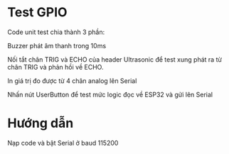 # Test GPIO
Code unit test chia thành 3 phần:

Buzzer phát âm thanh trong 10ms

Nối tắt chân TRIG và ECHO của header Ultrasonic để test xung phát ra từ chân TRIG và phản hồi về ECHO.

In giá trị đo được từ 4 chân analog lên Serial

Nhấn nút UserButton để test mức logic đọc về ESP32 và gửi lên Serial

# Hướng dẫn
Nạp code và bật Serial ở baud 115200

